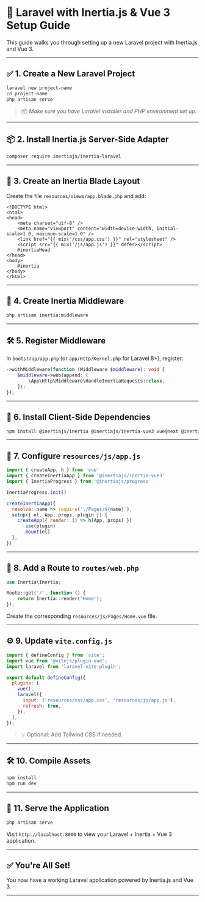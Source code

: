 # 🚀 Laravel with Inertia.js & Vue 3 Setup Guide

This guide walks you through setting up a new Laravel project with Inertia.js and Vue 3.

---

## ✅ 1. Create a New Laravel Project

```bash
laravel new project-name
cd project-name
php artisan serve
```

> 📦 *Make sure you have Laravel installer and PHP environment set up.*

---

## 📦 2. Install Inertia.js Server-Side Adapter

```bash
composer require inertiajs/inertia-laravel
```

---

## 🧱 3. Create an Inertia Blade Layout

Create the file `resources/views/app.blade.php` and add:

```blade
<!DOCTYPE html>
<html>
<head>
    <meta charset="utf-8" />
    <meta name="viewport" content="width=device-width, initial-scale=1.0, maximum-scale=1.0" />
    <link href="{{ mix('/css/app.css') }}" rel="stylesheet" />
    <script src="{{ mix('/js/app.js') }}" defer></script>
    @inertiaHead
</head>
<body>
    @inertia
</body>
</html>
```

---

## 🔐 4. Create Inertia Middleware

```bash
php artisan inertia:middleware
```

---

## 🛠️ 5. Register Middleware

In `bootstrap/app.php` (or `app/Http/Kernel.php` for Laravel 8+), register:

```php
->withMiddleware(function (Middleware $middleware): void {
    $middleware->web(append: [
        \App\Http\Middleware\HandleInertiaRequests::class,
    ]);
});
```

---

## 🎨 6. Install Client-Side Dependencies

```bash
npm install @inertiajs/inertia @inertiajs/inertia-vue3 vue@next @inertiajs/progress
```

---

## 🧩 7. Configure `resources/js/app.js`

```js
import { createApp, h } from 'vue'
import { createInertiaApp } from '@inertiajs/inertia-vue3'
import { InertiaProgress } from '@inertiajs/progress'

InertiaProgress.init()

createInertiaApp({
  resolve: name => require(`./Pages/${name}`),
  setup({ el, App, props, plugin }) {
    createApp({ render: () => h(App, props) })
      .use(plugin)
      .mount(el)
  },
})
```

---

## 🔁 8. Add a Route to `routes/web.php`

```php
use Inertia\Inertia;

Route::get('/', function () {
    return Inertia::render('Home');
});
```

Create the corresponding `resources/js/Pages/Home.vue` file.

---

## ⚙️ 9. Update `vite.config.js`

```js
import { defineConfig } from 'vite';
import vue from '@vitejs/plugin-vue';
import laravel from 'laravel-vite-plugin';

export default defineConfig({
  plugins: [
    vue(),
    laravel({
      input: ['resources/css/app.css', 'resources/js/app.js'],
      refresh: true,
    }),
  ],
});
```

> 💡 Optional: Add Tailwind CSS if needed.

---

## 🛠️ 10. Compile Assets

```bash
npm install
npm run dev
```

---

## 🚀 11. Serve the Application

```bash
php artisan serve
```

Visit `http://localhost:8000` to view your Laravel + Inertia + Vue 3 application.

---

## ✅ You're All Set!

You now have a working Laravel application powered by Inertia.js and Vue 3.

---
